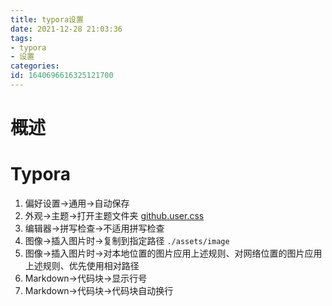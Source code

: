 ```yaml
---
title: typora设置
date: 2021-12-28 21:03:36
tags: 
- typora
- 设置
categories: 
id: 1640696616325121700
---
```

# 概述

# Typora

1. 偏好设置→通用→自动保存
2. 外观→主题→打开主题文件夹  [github.user.css](assets/data/github.user.css) 
3. 编辑器→拼写检查→不适用拼写检查
4. 图像→插入图片时→复制到指定路径 `./assets/image`  
5. 图像→插入图片时→对本地位置的图片应用上述规则、对网络位置的图片应用上述规则、优先使用相对路径
6. Markdown→代码块→显示行号
7. Markdown→代码块→代码块自动换行
